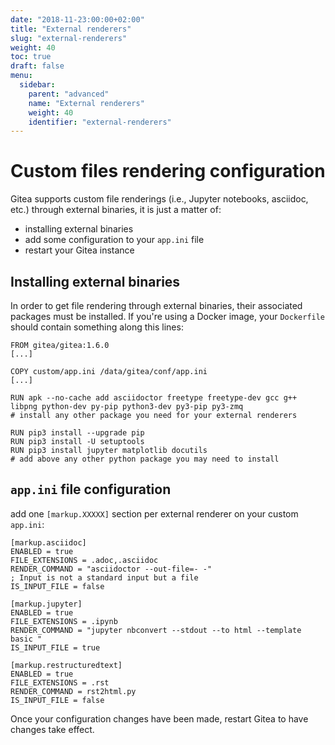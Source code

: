 ```yaml
---
date: "2018-11-23:00:00+02:00"
title: "External renderers"
slug: "external-renderers"
weight: 40
toc: true
draft: false
menu:
  sidebar:
    parent: "advanced"
    name: "External renderers"
    weight: 40
    identifier: "external-renderers"
---
```


# Custom files rendering configuration

Gitea supports custom file renderings (i.e., Jupyter notebooks, asciidoc, etc.) through external binaries, 
it is just a matter of:

* installing external binaries
* add some configuration to your `app.ini` file
* restart your Gitea instance

## Installing external binaries

In order to get file rendering through external binaries, their associated packages must be installed. 
If you're using a Docker image, your `Dockerfile` should contain something along this lines:

```
FROM gitea/gitea:1.6.0
[...]

COPY custom/app.ini /data/gitea/conf/app.ini
[...]

RUN apk --no-cache add asciidoctor freetype freetype-dev gcc g++ libpng python-dev py-pip python3-dev py3-pip py3-zmq
# install any other package you need for your external renderers

RUN pip3 install --upgrade pip
RUN pip3 install -U setuptools
RUN pip3 install jupyter matplotlib docutils 
# add above any other python package you may need to install
```

## `app.ini` file configuration

add one `[markup.XXXXX]` section per external renderer on your custom `app.ini`:

```
[markup.asciidoc]
ENABLED = true
FILE_EXTENSIONS = .adoc,.asciidoc
RENDER_COMMAND = "asciidoctor --out-file=- -"
; Input is not a standard input but a file
IS_INPUT_FILE = false

[markup.jupyter]
ENABLED = true
FILE_EXTENSIONS = .ipynb
RENDER_COMMAND = "jupyter nbconvert --stdout --to html --template basic "
IS_INPUT_FILE = true

[markup.restructuredtext]
ENABLED = true
FILE_EXTENSIONS = .rst
RENDER_COMMAND = rst2html.py
IS_INPUT_FILE = false
```

Once your configuration changes have been made, restart Gitea to have changes take effect.
